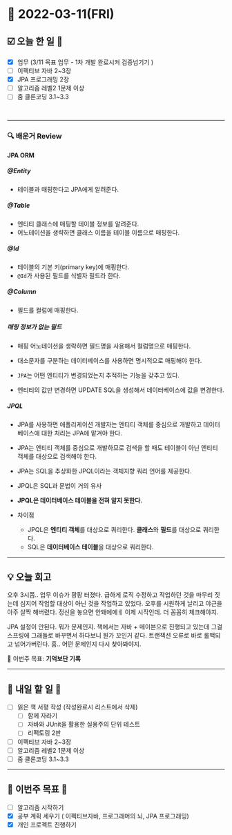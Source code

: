 # 📆 2022-03-11(FRI)
## ☑️ 오늘 한 일 📑
- [x] 업무 (3/11 목표 업무 - 1차 개발 완료시켜 검증넘기기 )
- [ ] 이펙티브 자바 2~3장
- [x] JPA 프로그래밍 2장 
- [ ] 알고리즘 레벨2 1문제 이상 
- [ ] 줌 클론코딩 3.1~3.3 
<br>

***

### 🔍️ 배운거 Review

#### JPA ORM 
##### @Entity
- 테이블과 매핑한다고 JPA에게 알려준다. 

##### @Table 
- 엔티티 클래스에 매핑할 테이블 정보를 알려준다. 
- 어노테이션을 생략하면 클래스 이름을 테이블 이름으로 매핑한다. 

##### @Id
- 테이블의 기본 키(primary key)에 매핑한다. 
- `@Id`가 사용된 필드를 식별자 필드라 한다. 

##### @Column
- 필드를 컬럼에 매핑한다. 

##### 매핑 정보가 없는 필드 
- 매핑 어노테이션을 생략하면 필드명을 사용해서 컬럼명으로 매핑한다. 
- 대소문자를 구분하는 데이터베이스를 사용하면 명시적으로 매핑해야 한다.


- `JPA`는 어떤 엔티티가 변경되었는지 추적하는 기능을 갖추고 있다. 
- 엔티티의 값만 변경하면 UPDATE SQL을 생성해서 데이터베이스에 값을 변경한다. 

##### JPQL 
- JPA를 사용하면 애플리케이션 개발자는 엔티티 객체를 중심으로 개발하고 데이터베이스에 대한 처리는 JPA에 맡겨야 한다.
- JPA는 엔티티 객체를 중심으로 개발하므로 검색을 할 때도 테이블이 아닌 엔티티 객체를 대상으로 검색해야 한다. 
- JPA는 SQL을 추상화한 JPQL이라는 객체지향 쿼리 언어를 제공한다. 
- JPQL은 SQL과 문법이 거의 유사
- **JPQL은 데이터베이스 테이블을 전혀 알지 못한다.**

- 차이점
  - JPQL은 **엔티티 객체**를 대상으로 쿼리한다. **클래스**와 **필드**를 대상으로 쿼리한다. 
  - SQL은 **데이터베이스 테이블**을 대상으로 쿼리한다.

***

## 💡  오늘  회고

오후 3시쯤.. 업무 이슈가 팡팡 터졌다. 급하게 로직 수정하고 작업하던 것을 마무리 짓는데 심지어 작업할 대상이 아닌 것을 작업하고 있었다. 
오후를 시원하게 날리고 야근을 아주 살짝 해버렸다. 정신을 놓으면 안돼에에ㅔ 이제 시작인데. 더 꼼꼼히 체크해야지. 

JPA 설정이 안된다. 뭐가 문제인지. 책에서는 자바 + 메이븐으로 진행되고 있는데 그걸 스프링에 그래들로 바꾸면서 하다보니 뭔가 꼬인거 같다. 
트랜잭션 오류로 바로 롤백되고 넘어가버린다. 흠.. 어떤 문제인지 다시 찾아봐야지.

🎯 이번주 목표: **기억보단 기록** 

***

## 🎯 내일 할 일 🎯
- [ ] 읽은 책 서평 작성 (작성완료시 리스트에서 삭제) 
  - [ ] 함께 자라기 
  - [ ] 자바와 JUnit을 활용한 실용주의 단위 테스트
  - [ ] 리팩토링 2판
- [ ] 이펙티브 자바 2~3장
- [ ] 알고리즘 레벨2 1문제 이상 
- [ ] 줌 클론코딩 3.1~3.3 

***

## 🏁 이번주 목표 🏁 
- [ ] 알고리즘 시작하기
- [x] 공부 계획 세우기 ( 이펙티브자바, 프로그래머의 뇌, JPA 프로그래밍)
- [x] 개인 프로젝트 진행하기
